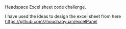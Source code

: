Headspace Excel sheet code challenge.

I have used the ideas to design the excel sheet from here https://github.com/zhouchaoyuan/excelPanel